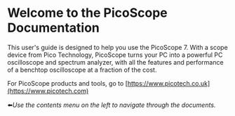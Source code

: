 # Welcome to the PicoScope Documentation
This user's guide is designed to help you use the PicoScope 7.
With a scope device from Pico Technology, PicoScope turns your PC into a powerful PC
oscilloscope and spectrum analyzer, with all the features and performance of a benchtop
oscilloscope at a fraction of the cost.

For PicoScope products and tools, go to [https://www.picotech.co.uk](https://www.picotech.com)

⬅️*Use the contents menu on the left to navigate through the documents.*
